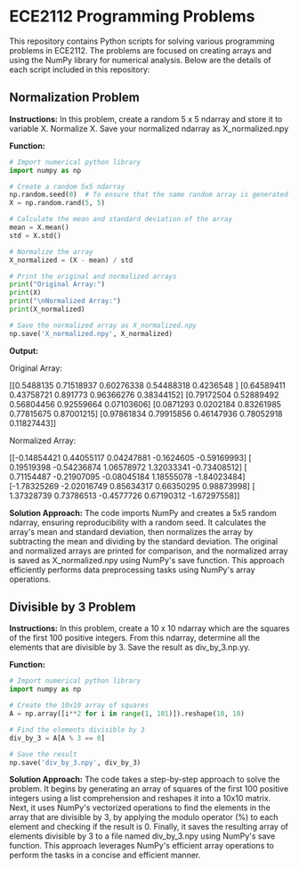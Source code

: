 # ECE2112 Programming Problems

This repository contains Python scripts for solving various programming problems in ECE2112. The problems are focused on creating arrays and using the NumPy library for numerical analysis. Below are the details of each script included in this repository:

## Normalization Problem

**Instructions:** In this problem, create a random 5 x 5 ndarray and store it to variable X. Normalize X. Save your normalized ndarray as X_normalized.npy

**Function:**
```python
# Import numerical python library
import numpy as np

# Create a random 5x5 ndarray
np.random.seed(0)  # To ensure that the same random array is generated
X = np.random.rand(5, 5)

# Calculate the mean and standard deviation of the array
mean = X.mean()
std = X.std()

# Normalize the array
X_normalized = (X - mean) / std

# Print the original and normalized arrays
print("Original Array:")
print(X)
print("\nNormalized Array:")
print(X_normalized)

# Save the normalized array as X_normalized.npy
np.save('X_normalized.npy', X_normalized)
```

**Output:**

Original Array:

[[0.5488135  0.71518937 0.60276338 0.54488318 0.4236548 ]
 [0.64589411 0.43758721 0.891773   0.96366276 0.38344152]
 [0.79172504 0.52889492 0.56804456 0.92559664 0.07103606]
 [0.0871293  0.0202184  0.83261985 0.77815675 0.87001215]
 [0.97861834 0.79915856 0.46147936 0.78052918 0.11827443]]

Normalized Array:

[[-0.14854421  0.44055117  0.04247881 -0.1624605  -0.59169993]
 [ 0.19519398 -0.54236874  1.06578972  1.32033341 -0.73408512]
 [ 0.71154487 -0.21907095 -0.08045184  1.18555078 -1.84023484]
 [-1.78325269 -2.02016749  0.85634317  0.66350295  0.98873998]
 [ 1.37328739  0.73786513 -0.4577726   0.67190312 -1.67297558]]

 **Solution Approach:** The code imports NumPy and creates a 5x5 random ndarray, ensuring reproducibility with a random seed. It calculates the array's mean and standard deviation, then normalizes the array by subtracting the mean and dividing by the standard deviation. The original and normalized arrays are printed for comparison, and the normalized array is saved as X_normalized.npy using NumPy's save function. This approach efficiently performs data preprocessing tasks using NumPy's array operations.

## Divisible by 3 Problem

**Instructions:** In this problem, create a 10 x 10 ndarray which are the squares of the first 100 positive integers. From this ndarray, determine all the elements that are divisible by 3. Save the result as div_by_3.np.yy.

**Function:**
```python
# Import numerical python library
import numpy as np

# Create the 10x10 array of squares
A = np.array([i**2 for i in range(1, 101)]).reshape(10, 10)

# Find the elements divisible by 3
div_by_3 = A[A % 3 == 0]

# Save the result
np.save('div_by_3.npy', div_by_3)
```
**Solution Approach:** The code takes a step-by-step approach to solve the problem. It begins by generating an array of squares of the first 100 positive integers using a list comprehension and reshapes it into a 10x10 matrix. Next, it uses NumPy's vectorized operations to find the elements in the array that are divisible by 3, by applying the modulo operator (%) to each element and checking if the result is 0. Finally, it saves the resulting array of elements divisible by 3 to a file named div_by_3.npy using NumPy's save function. This approach leverages NumPy's efficient array operations to perform the tasks in a concise and efficient manner.
